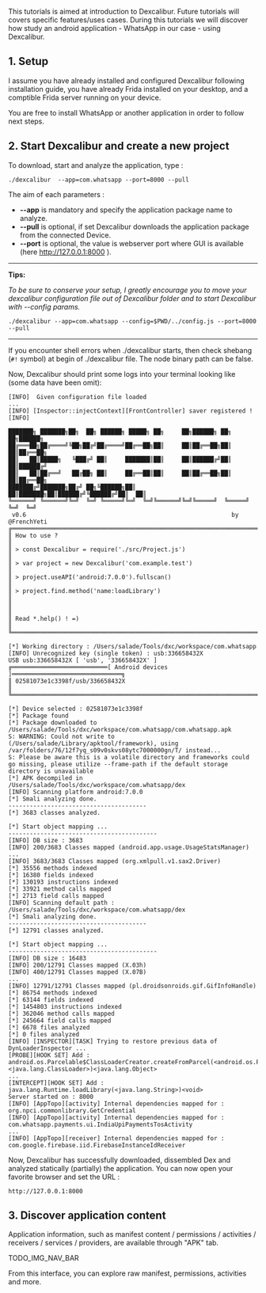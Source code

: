 
This tutorials is aimed at introduction to Dexcalibur. Future tutorials will covers specific features/uses cases.
During this tutorials we will discover how study an android application - WhatsApp in our case - using Dexcalibur.

## 1. Setup

I assume you have already installed and configured Dexcalibur following installation guide, you have already Frida installed on your desktop, and a comptible Frida server running on your device.

You are free to install WhatsApp or another application in order to follow next steps.



## 2. Start Dexcalibur and create a new project

To download, start and analyze the <target> application, type :
```
./dexcalibur  --app=com.whatsapp --port=8000 --pull
```

The aim of each parameters :
* **--app** is mandatory and specify the application package name to analyze.
* **--pull** is optional, if set Dexcalibur downloads the application package from the connected Device.
* **--port** is optional, the value is webserver port where GUI is available (here http://127.0.0.1:8000 ).

---

**Tips:**

*To be sure to conserve your setup, I greatly encourage you to move your dexcalibur configuration file out of Dexcalibur folder and to start Dexcalibur with --config params.*
```
./dexcalibur --app=com.whatsapp --config=$PWD/../config.js --port=8000 --pull
```

---

If you encounter shell errors when ./dexcalibur starts, then check shebang (```#!``` symbol) at begin of ./dexcalibur file. The node binary path can be false.

Now, Dexcalibur should print some logs into your terminal looking like (some data have been omit):
```
[INFO]  Given configuration file loaded
...
[INFO] [Inspector::injectContext][FrontController] saver registered !
[INFO] 

███████╗ ███████╗██╗  ██╗ ██████╗ █████╗ ██╗     ██╗██████╗ ██╗   ██╗██████╗
██╔═══██╗██╔════╝╚██╗██╔╝██╔════╝██╔══██╗██║     ██║██╔══██╗██║   ██║██╔══██╗
██║   ██║█████╗   ╚███╔╝ ██║     ███████║██║     ██║██████╔╝██║   ██║██████╔╝
██║   ██║██╔══╝   ██╔██╗ ██║     ██╔══██║██║     ██║██╔══██╗██║   ██║██╔══██╗
███████╔╝███████╗██╔╝ ██╗╚██████╗██║  ██║███████╗██║██████╔╝╚██████╔╝██║  ██║
╚══════╝ ╚══════╝╚═╝  ╚═╝ ╚═════╝╚═╝  ╚═╝╚══════╝╚═╝╚═════╝  ╚═════╝ ╚═╝  ╚═╝
 v0.6                                                          by @FrenchYeti 
╔════════════════════════════════════════════════════════════════════════════╗
║ How to use ?                                                               ║
║ > const Dexcalibur = require('./src/Project.js')                           ║
║ > var project = new Dexcalibur('com.example.test')                         ║
║ > project.useAPI('android:7.0.0').fullscan()                               ║
║ > project.find.method('name:loadLibrary')                                  ║
║                                                                            ║
║ Read *.help() ! =)                                                         ║
╚════════════════════════════════════════════════════════════════════════════╝

[*] Working directory : /Users/salade/Tools/dxc/workspace/com.whatsapp
[INFO] Unrecognized key (single token) : usb:336658432X
USB usb:336658432X [ 'usb', '336658432X' ]
╔═══════════════════════════[ Android devices ]═══════════════════════════════╗
║ 02581073e1c3398f/usb/336658432X                                             ║
╚═════════════════════════════════════════════════════════════════════════════╝

[*] Device selected : 02581073e1c3398f
[*] Package found
[*] Package downloaded to /Users/salade/Tools/dxc/workspace/com.whatsapp/com.whatsapp.apk
S: WARNING: Could not write to (/Users/salade/Library/apktool/framework), using /var/folders/76/12f7yq_s09v0skvs08ytc7000000gn/T/ instead...
S: Please be aware this is a volatile directory and frameworks could go missing, please utilize --frame-path if the default storage directory is unavailable
[*] APK decompiled in /Users/salade/Tools/dxc/workspace/com.whatsapp/dex
[INFO] Scanning platform android:7.0.0
[*] Smali analyzing done.
---------------------------------------
[*] 3683 classes analyzed. 

[*] Start object mapping ...
------------------------------------------
[INFO] DB size : 3683
[INFO] 200/3683 Classes mapped (android.app.usage.UsageStatsManager)
...
[INFO] 3683/3683 Classes mapped (org.xmlpull.v1.sax2.Driver)
[*] 35556 methods indexed
[*] 16380 fields indexed
[*] 130193 instructions indexed
[*] 33921 method calls mapped
[*] 2713 field calls mapped
[INFO] Scanning default path : /Users/salade/Tools/dxc/workspace/com.whatsapp/dex
[*] Smali analyzing done.
---------------------------------------
[*] 12791 classes analyzed. 

[*] Start object mapping ...
------------------------------------------
[INFO] DB size : 16483
[INFO] 200/12791 Classes mapped (X.03h)
[INFO] 400/12791 Classes mapped (X.07B)
...
[INFO] 12791/12791 Classes mapped (pl.droidsonroids.gif.GifInfoHandle)
[*] 86754 methods indexed
[*] 63144 fields indexed
[*] 1454803 instructions indexed
[*] 362046 method calls mapped
[*] 245664 field calls mapped
[*] 6678 files analyzed
[*] 0 files analyzed
[INFO] [INSPECTOR][TASK] Trying to restore previous data of DynLoaderInspector ... 
[PROBE][HOOK SET] Add :  android.os.Parcelable$ClassLoaderCreator.createFromParcel(<android.os.Parcel><java.lang.ClassLoader>)<java.lang.Object>
...
[INTERCEPT][HOOK SET] Add :  java.lang.Runtime.loadLibrary(<java.lang.String>)<void>
Server started on : 8000
[INFO] [AppTopo][activity] Internal dependencies mapped for : org.npci.commonlibrary.GetCredential
[INFO] [AppTopo][activity] Internal dependencies mapped for : com.whatsapp.payments.ui.IndiaUpiPaymentsTosActivity
...
[INFO] [AppTopo][receiver] Internal dependencies mapped for : com.google.firebase.iid.FirebaseInstanceIdReceiver
```  

Now, Dexcalibur has successfully downloaded, dissembled Dex and analyzed statically (partially) the application. You can now open your favorite browser and set the URL : 
```
http://127.0.0.1:8000
``` 

## 3. Discover application content

Application information, such as manifest content / permissions / activities / receivers / services / providers, are available through "APK" tab.

TODO_IMG_NAV_BAR

From this interface, you can explore raw manifest, permissions, activities and more. 
  


 